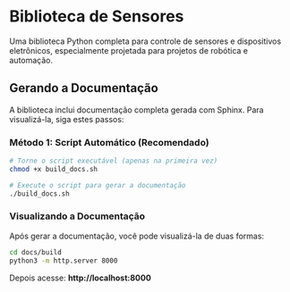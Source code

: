 # Biblioteca de Sensores

Uma biblioteca Python completa para controle de sensores e dispositivos eletrônicos, especialmente projetada para projetos de robótica e automação.

##  Gerando a Documentação

A biblioteca inclui documentação completa gerada com Sphinx. Para visualizá-la, siga estes passos:

### Método 1: Script Automático (Recomendado)

```bash
# Torne o script executável (apenas na primeira vez)
chmod +x build_docs.sh

# Execute o script para gerar a documentação
./build_docs.sh
```

### Visualizando a Documentação

Após gerar a documentação, você pode visualizá-la de duas formas:

```bash
cd docs/build
python3 -m http.server 8000
```
Depois acesse: **http://localhost:8000**